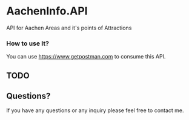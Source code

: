# AachenInfo.API
API for Aachen Areas and it's points of Attractions

### How to use It?
 You can use https://www.getpostman.com to consume this API.





## TODO




## Questions?
If you have any questions or any inquiry please feel free to contact me.
